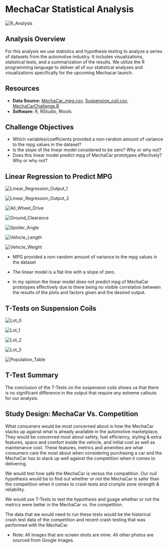 # MechaCar Statistical Analysis

![R_Analysis](Resources/banner.png)

## Analysis Overview
For this analysis we use statistics and hypothesis testing to analyze a series of datasets from the automotive industry. It includes visualizations, statistical tests, and a summarization of the results. We utilize the R programming language to deliver all of our statistical analyses and visualizations specifically for the upcoming Mechacar launch.

## Resources  
- **Data Source:** [MechaCar_mpg.csv](), [Suspension_coil.csv](), [MechaCarChallenge.R]()
- **Software:** R, RStudio, Rtools

## Challenge Objectives

- Which variables/coefficients provided a non-random amount of variance to the mpg values in the dataset?
- Is the slope of the linear model considered to be zero? Why or why not?
- Does this linear model predict mpg of MechaCar prototypes effectively? Why or why not?


## Linear Regression to Predict MPG



![Linear_Regression_Output_1](Resources/Linear_Regression_1.png)

![Linear_Regression_Output_2](Resources/Linear_Regression_2.png)


![All_Wheel_Drive](Resources/AWD.png)

![Ground_Clearance](Resources/Ground_Clearance.png)

![Spoiler_Angle](Resources/Spoiler_Angle.png)

![Vehicle_Length](Resources/Vehicle_Length.png)

![Vehicle_Weight](Resources/Vehicle_Weight.png)

- MPG provided a non-random amount of variance to the mpg values in the dataset

- The linear model is a flat line with a slope of zero.

- In my opinion the linear model does not predict mpg of MechaCar prototypes effectively due to there being no visible correlation between the results of the plots and factors given and the desired output.


## T-Tests on Suspension Coils

![Lot_0](Resources/Lot_0.png)

![Lot_1](Resources/Lot_1.png)

![Lot_2](Resources/Lot_2.png)

![Lot_3](Resources/Lot_3.png)

![Population_Table](Resources/Population_Table.png)

## T-Test Summary

The conclusion of the T-Tests on the suspension coils shows us that there is no significant difference in the output that require any extreme callouts for our analysis.


## Study Design: MechaCar Vs. Competition

What consumers would be most concerned about is how the MechaCar stacks up against what is already available in the automotive marketplace. They would be concenred most about safety, fuel efficiency, styling & extra features, space and comfort inside the vehicle, and initial cost as well as maintenance cost. These features, metrics and amenities are what consumers care the most about when considering purchasing a car and the MechaCar has to stack up well against the competition when it comes to delivering.

We would test how safe the MechaCar is versus the compatition. Our null hypothesis would be to find out whether or not the MechaCar is safer than the competition when it comes to crash tests and crumple zone strength & reliability.

We would use T-Tests to test the hypothesis and guage whether or not the metrics were better in the MechaCar vs. the competition.

The data that we would need to run these tests would be the historical crash test data of the competition and recent crash testing that was performed with the MechaCar.


* Note: All images that are screen shots are mine. All other photos are sourced from Google Images.
